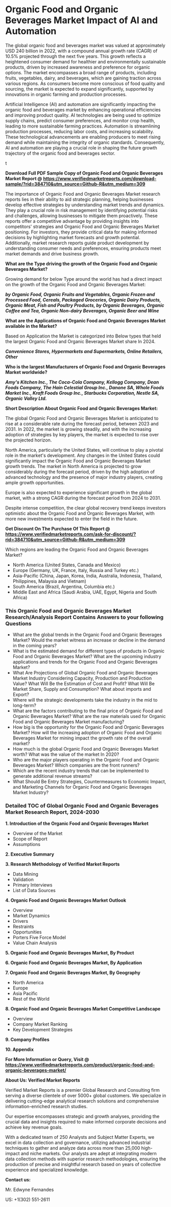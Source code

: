 <meta name="title" content="Global Organic Food and Organic Beverages Market Impact of AI and Automation"><meta name="description" content="The global organic food and beverages market was valued at approximately USD 240 billion in 2022, with a compound annual growth rate (CAGR) of 10.5% projected through "><meta name="title" content="Organic Food and Organic Beverages Market Size, Share, Scope, Trends, Growth, Opportunities, Analysis, Forecast"><h1>Organic Food and Organic Beverages Market Impact of AI and Automation</h1><p>The global organic food and beverages market was valued at approximately USD 240 billion in 2022, with a compound annual growth rate (CAGR) of 10.5% projected through the next five years. This growth reflects a heightened consumer demand for healthier and environmentally sustainable products, driven by increased awareness and preference for organic options. The market encompasses a broad range of products, including fruits, vegetables, dairy, and beverages, which are gaining traction across various regions. As consumers become more conscious of food quality and sourcing, the market is expected to expand significantly, supported by innovations in organic farming and production processes.</p><p>Artificial Intelligence (AI) and automation are significantly impacting the organic food and beverages market by enhancing operational efficiencies and improving product quality. AI technologies are being used to optimize supply chains, predict consumer preferences, and monitor crop health, leading to more sustainable farming practices. Automation is streamlining production processes, reducing labor costs, and increasing scalability. These technological advancements are enabling producers to meet rising demand while maintaining the integrity of organic standards. Consequently, AI and automation are playing a crucial role in shaping the future growth trajectory of the organic food and beverages sector.</p>t</p><p id="" class=""><strong>Download Full PDF Sample Copy of Organic Food and Organic Beverages Market Report @ <a href="https://www.verifiedmarketreports.com/download-sample/?rid=384710&utm_source=Github-R&utm_medium=309" target="_blank">https://www.verifiedmarketreports.com/download-sample/?rid=384710&utm_source=Github-R&utm_medium=309</a></strong></p><p>The importance of&nbsp;Organic Food and Organic Beverages Market research reports lies in their ability to aid strategic planning, helping businesses develop effective strategies by understanding market trends and dynamics. They play a crucial role in risk management by identifying potential risks and challenges, allowing businesses to mitigate them proactively. These reports offer a competitive advantage by providing insights into competitors' strategies and Organic Food and Organic Beverages Market positioning. For investors, they provide critical data for making informed decisions by highlighting market forecasts and growth potential. Additionally, market research reports guide product development by understanding consumer needs and preferences, ensuring products meet market demands and drive business growth.</p><p><strong>What are the&nbsp;Type driving the growth of the Organic Food and Organic Beverages Market?</strong></p><p id="" class="">Growing demand for below Type around the world has had a direct impact on the growth of the Organic Food and Organic Beverages Market:</p><em><strong>by Organic Food, Organic Fruits and Vegetables, Organic Frozen and Processed Food, Cereals, Packaged Groceries, Organic Dairy Products, Organic Meat, Fish and Poultry Products, by Organic Beverages, Organic Coffee and Tea, Organic Non-dairy Beverages, Organic Beer and Wine</strong></em></p><strong>What are the&nbsp;Applications&nbsp;of Organic Food and Organic Beverages Market available in the Market?</strong></p><p id="" class="">Based on Application the Market is categorized into Below types that held the largest Organic Food and Organic Beverages Market share In 2024.</p><em><strong>Convenience Stores, Hypermarkets and Supermarkets, Online Retailers, Other</strong></em></p><strong>Who is the largest Manufacturers of Organic Food and Organic Beverages Market worldwide?</strong></p><p><em><strong>Amy's Kitchen Inc., The Coca-Cola Company, Kellogg Company, Dean Foods Company, The Hain Celestial Group Inc., Danone SA, Whole Foods Market Inc., Kraft Foods Group Inc., Starbucks Corporation, Nestle SA, Organic Valley Ltd.</strong></em></p><p id="" class=""><strong>Short Description About Organic Food and Organic Beverages Market:</strong></p><p>The global Organic Food and Organic Beverages Market is anticipated to rise at a considerable rate during the forecast period, between 2023 and 2031. In 2022, the market is growing steadily, and with the increasing adoption of strategies by key players, the market is expected to rise over the projected horizon.</p><p>North America, particularly the United States, will continue to play a pivotal role in the market's development. Any changes in the United States could significantly impact the Organic Food and Organic Beverages Market growth trends. The market in North America is projected to grow considerably during the forecast period, driven by the high adoption of advanced technology and the presence of major industry players, creating ample growth opportunities.</p><p>Europe is also expected to experience significant growth in the global market, with a strong CAGR during the forecast period from 2024 to 2031.</p><p>Despite intense competition, the clear global recovery trend keeps investors optimistic about the Organic Food and Organic Beverages Market, with more new investments expected to enter the field in the future.</p><p id="" class=""><strong>Get Discount On The Purchase Of This Report @ <a href="https://www.verifiedmarketreports.com/ask-for-discount/?rid=384710&utm_source=Github-R&utm_medium=309" target="_blank">https://www.verifiedmarketreports.com/ask-for-discount/?rid=384710&utm_source=Github-R&utm_medium=309</a></strong></p>Which regions are leading the Organic Food and Organic Beverages Market?</p><ul><li>North America (United States, Canada and Mexico)</li><li>Europe (Germany, UK, France, Italy, Russia and Turkey etc.)</li><li>Asia-Pacific (China, Japan, Korea, India, Australia, Indonesia, Thailand, Philippines, Malaysia and Vietnam)</li><li>South America (Brazil, Argentina, Columbia etc.)</li><li>Middle East and Africa (Saudi Arabia, UAE, Egypt, Nigeria and South Africa)</li></ul><h3 id="" class="">This Organic Food and Organic Beverages Market Research/Analysis Report Contains Answers to your following Questions</h3><ul><li>What are the global trends in the Organic Food and Organic Beverages Market? Would the market witness an increase or decline in the demand in the coming years?</li><li>What is the estimated demand for different types of products in Organic Food and Organic Beverages Market? What are the upcoming industry applications and trends for the Organic Food and Organic Beverages Market?</li><li>What Are Projections of Global Organic Food and Organic Beverages Market Industry Considering Capacity, Production and Production Value? What Will Be the Estimation of Cost and Profit? What Will Be Market Share, Supply and Consumption? What about imports and Export?</li><li>Where will the strategic developments take the industry in the mid to long-term?</li><li>What are the factors contributing to the final price of Organic Food and Organic Beverages Market? What are the raw materials used for Organic Food and Organic Beverages Market manufacturing?</li><li>How big is the opportunity for the Organic Food and Organic Beverages Market? How will the increasing adoption of Organic Food and Organic Beverages Market for mining impact the growth rate of the overall market?</li><li>How much is the global Organic Food and Organic Beverages Market worth? What was the value of the market In 2020?</li><li>Who are the major players operating in the Organic Food and Organic Beverages Market? Which companies are the front runners?</li><li>Which are the recent industry trends that can be implemented to generate additional revenue streams?</li><li>What Should Be Entry Strategies, Countermeasures to Economic Impact, and Marketing Channels for Organic Food and Organic Beverages Market Industry?</li></ul><h3 id="" class="">Detailed TOC of Global Organic Food and Organic Beverages Market Research Report, 2024-2030</h3><p id="" class=""><strong>1. Introduction of the Organic Food and Organic Beverages Market</strong></p><ul><li>Overview of the Market</li><li>Scope of Report</li><li>Assumptions</li></ul><p id="" class=""><strong>2. Executive Summary</strong></p><p id="" class=""><strong>3. Research Methodology of Verified Market Reports</strong></p><ul><li>Data Mining</li><li>Validation</li><li>Primary Interviews</li><li>List of Data Sources</li></ul><p id="" class=""><strong>4. Organic Food and Organic Beverages Market Outlook</strong></p><ul><li>Overview</li><li>Market Dynamics</li><li>Drivers</li><li>Restraints</li><li>Opportunities</li><li>Porters Five Force Model</li><li>Value Chain Analysis</li></ul><p id="" class=""><strong>5. Organic Food and Organic Beverages Market, By Product</strong></p><p id="" class=""><strong>6. Organic Food and Organic Beverages Market, By Application</strong></p><p id="" class=""><strong>7. Organic Food and Organic Beverages Market, By Geography</strong></p><ul><li>North America</li><li>Europe</li><li>Asia Pacific</li><li>Rest of the World</li></ul><p id="" class=""><strong>8. Organic Food and Organic Beverages Market Competitive Landscape</strong></p><ul><li>Overview</li><li>Company Market Ranking</li><li>Key Development Strategies</li></ul><p id="" class=""><strong>9. Company Profiles</strong></p><p id="" class=""><strong>10. Appendix</strong></p><p id="" class=""><strong>For More Information or Query, Visit @ <a href="https://www.verifiedmarketreports.com/product/organic-food-and-organic-beverages-market/" target="_blank">https://www.verifiedmarketreports.com/product/organic-food-and-organic-beverages-market/</a></strong></p><p id="" class=""><strong>About Us: Verified Market Reports</strong></p><p id="" class="">Verified Market Reports is a premier Global Research and Consulting firm serving a diverse clientele of over 5000+ global customers. We specialize in delivering cutting-edge analytical research solutions and comprehensive information-enriched research studies.</p><p id="" class="">Our expertise encompasses strategic and growth analyses, providing the crucial data and insights required to make informed corporate decisions and achieve key revenue goals.</p><p id="" class="">With a dedicated team of 250 Analysts and Subject Matter Experts, we excel in data collection and governance, utilizing advanced industrial techniques to gather and analyze data across more than 25,000 high-impact and niche markets. Our analysts are adept at integrating modern data collection methods with superior research methodologies, ensuring the production of precise and insightful research based on years of collective experience and specialized knowledge.</p><p id="" class=""><strong>Contact us:</strong></p><p id="" class="">Mr. Edwyne Fernandes</p><p id="" class="">US: +1(302) 551-2611</p>